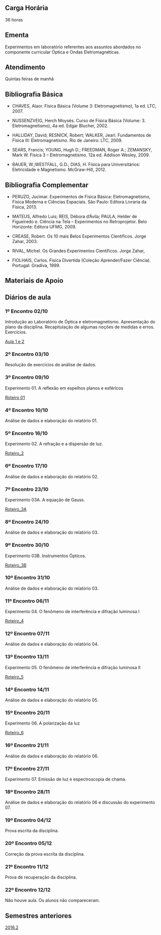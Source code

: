 ## Carga Horária

36 horas

## Ementa

Experimentos em laboratório referentes aos assuntos abordados no componente curricular Óptica e Ondas Eletromagnéticas.

## Atendimento

Quintas feiras de manhã

## Bibliografia Básica

- CHAVES, Alaor. Física Básica (Volume 3: Eletromagnetismo), 1a ed. LTC, 2007.
- NUSSENZVEIG, Herch Moysés. Curso de Física Básica (Volume: 3. Eletromagnetismo), 4a ed. Edgar Blucher, 2002.
- HALLIDAY, David; RESNICK, Robert; WALKER, Jearl. Fundamentos de Física III: Eletromagnetismo. Rio de Janeiro: LTC, 2009.
- SEARS, Francis; YOUNG, Hugh D.; FREEDMAN, Roger A.; ZEMANSKY, Mark W. Física 3 – Eletromagnetismo. 12a ed. Addison Wesley, 2009.
- BAUER, W.;WESTFALL, G.D.; DIAS, H. Física para Universitários: Eletricidade e Magnetismo. McGraw-Hill, 2012.

## Bibliografia Complementar

- PERUZO, Jucimar. Experimentos de Física Básica: Eletromagnetismo, Física Moderna e Ciências Espaciais. São Paulo: Editora Livraria da Física, 2013.
- MATEUS, Alfredo Luis; REIS, Débora d’Ávila; PAULA, Helder de Figueiredo e. Ciência na Tela – Experimentos no Retroprojetor. Belo Horizonte: Editora UFMG, 2009.
- CREASE, Robert. Os 10 mais Belos Experimentos Científicos. Jorge Zahar, 2003.
- RIVAL, Michel. Os Grandes Experimentos Científicos. Jorge Zahar,
- FIOLHAIS, Carlos. Física Divertida (Coleção Aprender/Fazer Ciência). Portugal: Gradiva, 1999.

## Materiais de Apoio

## Diários de aula

### 1º Encontro 02/10

Introdução ao Laboratório de Óptica e eletromagnetismo. Apresentação do plano da disciplina. Recapitulação de algumas noções de medidas e erros. Exercícios.

[Aula 1 e 2](https://drive.google.com/file/d/0B4dIhRM5bV0mRG9hUVNEQ2tORzg/view?usp=sharing)

### 2º Encontro 03/10

Resolução de exercícios de análise de dados.

### 3º Encontro 09/10

Experimento 01. A reflexão em espelhos planos e esféricos

[Roteiro 01](https://drive.google.com/open?id=0B4dIhRM5bV0mQTk4elVEcVBFMnM)

### 4º Encontro 10/10

Análise de dados e elaboração do relatório 01.

### 5º Encontro 16/10

Experimento 02. A refração e a dispersão de luz.

[Roteiro_2](https://drive.google.com/open?id=0B4dIhRM5bV0maVFsemllTmc3czQ)

### 6º Encontro 17/10

Análise de dados e elaboração do relatório 02.

### 7º Encontro 23/10

Experimento 03A. A equação de Gauss.

[Roteiro_3A](https://drive.google.com/open?id=0B4dIhRM5bV0mRFNtYnU1U0h6U00)

### 8º Encontro 24/10

Análise de dados e elaboração do relatório 03.

### 9º Encontro 30/10

Experimento 03B. Instrumentos Ópticos.

[Roteiro_3B](https://drive.google.com/open?id=1UpzkpvzBlW4hA-KPujj10rf4ai8CRBOM)

### 10º Encontro 31/10

Análise de dados e elaboração do relatório 03.

### 11º Encontro 06/11

Experimento 04. O fenômeno de interferência e difração luminosa I

[Roteiro_4](https://drive.google.com/open?id=13EHc9KiGKd6cRNuopGSzxtkTzSx-HGqy)

### 12º Encontro 07/11

Análise de dados e elaboração do relatório 04.

### 13º Encontro 13/11

Experimento 05. O fenômeno de interferência e difração luminosa II

[Roteiro_5](https://drive.google.com/open?id=1jhZk_CQnEvvklRaRelKbYxqTNjMMYyoS)

### 14º Encontro 14/11

Análise de dados e elaboração do relatório 05.

### 15º Encontro 20/11

Experimento 06. A polarização da luz

[Roteiro_6](https://drive.google.com/open?id=1f2SEPugXLMZd39Uu7CE1HO-aD9l2LN_N)

### 16º Encontro 21/11

Análise de dados e elaboração do relatório 06.

### 17º Encontro 27/11

Experimento 07. Emissão de luz e espectroscopia de chama.

### 18º Encontro 28/11

Análise de dados e elaboração do relatório 06 e discussão do experimento 07.

### 19º Encontro 04/12

Prova escrita da disciplina.

### 20º Encontro 05/12

Correção da prova escrita da disciplina.

### 21º Encontro 11/12

Prova de recuperação da disciplina.

### 22º Encontro 12/12

Não houve aula. Os alunos não compareceram.

## Semestres anteriores

<a href="2016.2" class="wikilink" title="2016.2">2016.2</a>
